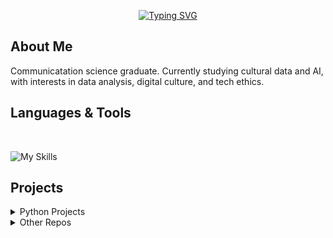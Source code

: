 
<p align="center">
  <a href="https://git.io/typing-svg"><img src="https://readme-typing-svg.demolab.com?font=Fira+Code&pause=1000&color=BD7E1C&width=600&height=100&lines=Hi+there%2C+I'm+Esther!+%E2%98%86" alt="Typing SVG" />
  </a>
</p>

##  About Me</b>

Communicatation science graduate. Currently studying cultural data and AI, with interests in data analysis, digital culture, and tech ethics.

##  Languages & Tools</b>
<br> 

  ![My Skills](https://skillicons.dev/icons?i=ubuntu,vscode,git,github,notion,obsidian,ai,blender,python)

##  Projects </b>

<details>
  <summary> Python Projects</summary>

 
  -

</details>

<details>
  <summary> Other Repos</summary>

 
  - [esthervperez](https://github.com/esthervperez/esthervperez) – This is my README!

</details>


